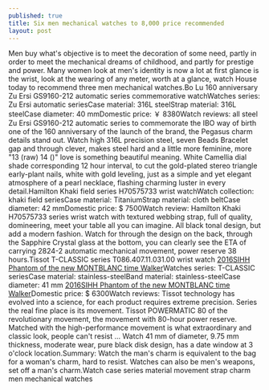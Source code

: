 ```yaml
---
published: true
title: Six men mechanical watches to 8,000 price recommended
layout: post
---
```

Men buy what\'s objective is to meet the decoration of some need, partly in order to meet the mechanical dreams of childhood, and partly for prestige and power. Many women look at men\'s identity is now a lot at first glance is the wrist, look at the wearing of any meter, worth at a glance, watch House today to recommend three men mechanical watches.Bo Lu 160 anniversary Zu Ersi GS9160-212 automatic series commemorative watchWatches series: Zu Ersi automatic seriesCase material: 316L steelStrap material: 316L steelCase diameter: 40 mmDomestic price: ￥ 8380Watch reviews: all steel Zu Ersi GS9160-212 automatic series to commemorate the IBO way of birth one of the 160 anniversary of the launch of the brand, the Pegasus charm details stand out. Watch high 316L precision steel, seven Beads Bracelet gap and through clever, makes steel hard and a little more feminine, more \"13 (raw) 14 ()\" love is something beautiful meaning. White Camellia dial shade corresponding 12 hour interval, to cut the gold-plated stereo triangle early-plant nails, white with gold leveling, just as a simple and yet elegant atmosphere of a pearl necklace, flashing charming luster in every detail.Hamilton Khaki field series H70575733 wrist watchWatch collection: khaki field seriesCase material: TitaniumStrap material: cloth beltCase diameter: 42 mmDomestic price: $ 7500Watch review: Hamilton Khaki H70575733 series wrist watch with textured webbing strap, full of quality, domineering, meet your table all you can imagine. All black tonal design, but add a modern fashion. Watch for through the design on the back, through the Sapphire Crystal glass at the bottom, you can clearly see the ETA of carrying 2824-2 automatic mechanical movement, power reserve 38 hours.Tissot T-CLASSIC series T086.407.11.031.00 wrist watch [2016SIHH Phantom of the new MONTBLANC time Walker](http://uag2015.blogspot.com/2016/01/2016sihh-phantom-of-new-montblanc-time.html)Watches series: T-CLASSIC seriesCase material: stainless-steelBand material: stainless-steelCase diameter: 41 mm [2016SIHH Phantom of the new MONTBLANC time Walker](http://uag2015.blogspot.com/2016/01/2016sihh-phantom-of-new-montblanc-time.html)Domestic price: $ 6300Watch reviews: Tissot technology has evolved into a science, for each product requires extreme precision. Series the real fine place is its movement. Tissot POWERMATIC 80 of the revolutionary movement, the movement with 80-hour power reserve. Matched with the high-performance movement is what extraordinary and classic look, people can\'t resist ... Watch 41 mm of diameter, 9.75 mm thickness, moderate wear, pure black disk design, has a date window at 3 o\'clock location.Summary: Watch the man\'s charm is equivalent to the bag for a woman\'s charm, hard to resist. Watches can also be men\'s weapons, set off a man\'s charm.Watch case series material movement strap charm men mechanical watches